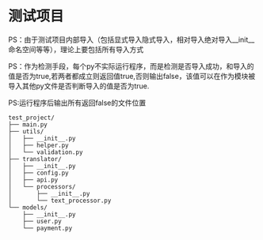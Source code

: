# 测试项目
PS：由于测试项目内部导入（包括显式导入隐式导入，相对导入绝对导入__init__命名空间等等），理论上要包括所有导入方式

PS：作为检测手段，每个py不实际运行程序，而是检测是否导入成功，和导入的值是否为true,若两者都成立则返回值true,否则输出false，该值可以在作为模块被导入其他py文件是否判断导入的值是否为true.

PS:运行程序后输出所有返回false的文件位置

```tree
test_project/
├── main.py
├── utils/
│   ├── __init__.py
│   ├── helper.py
│   └── validation.py
├── translator/
│   ├── __init__.py
│   ├── config.py
│   ├── api.py
│   └── processors/
│       ├── __init__.py
│       └── text_processor.py
└── models/
    ├── __init__.py
    ├── user.py
    └── payment.py
```
